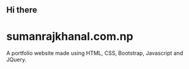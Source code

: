 <h2> Hi there </h2>
<h1> sumanrajkhanal.com.np </h1>
<p>A portfolio website made using HTML, CSS, Bootstrap, Javascript and JQuery.</p>
